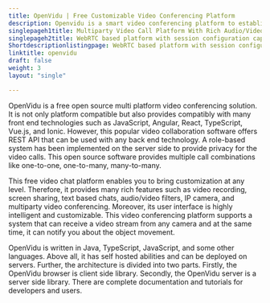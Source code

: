 ```yaml
---
title: OpenVidu | Free Customizable Video Conferencing Platform
description: Openvidu is a smart video conferencing platform to establish multiparty encrypted video calls. It is easy to set up and provides support for many frameworks
singlepageh1title: Multiparty Video Call Platform With Rich Audio/Video Filters
singlepageh2title: WebRTC based platform with session configuration capabilities. It offers powerful features such as screen sharing, intelligent layout, self hosted and many more
Shortdescriptionlistingpage: WebRTC based platform with session configuration capabilities. It offers powerful features such as screen sharing, intelligent layout, self hosted and many more
linktitle: openvidu
draft: false
weight: 3
layout: "single"

---
```


OpenVidu is a free open source multi platform video conferencing solution. It is not only platform compatible but also provides compatibly with many front end technologies such as JavaScript, Angular, React, TypeScript, Vue.js, and Ionic. However, this popular video collaboration software offers REST API that can be used with any back end technology. A role-based system has been implemented on the server side to provide privacy for the video calls. This open source software provides multiple call combinations like one-to-one, one-to-many, many-to-many.

This free video chat platform enables you to bring customization at any level. Therefore, it provides many rich features such as video recording, screen sharing, text based chats, audio/video filters, IP camera, and multiparty video conferencing. Moreover, its user interface is highly intelligent and customizable. This video conferencing platform supports a system that can receive a video stream from any camera and at the same time, it can notify you about the object movement.

OpenVidu is written in Java, TypeScript, JavaScript, and some other languages. Above all, it has self hosted abilities and can be deployed on servers. Further, the architecture is divided into two parts. Firstly, the OpenVidu browser is client side library. Secondly, the OpenVidu server is a server side library. There are complete documentation and tutorials for developers and users.
